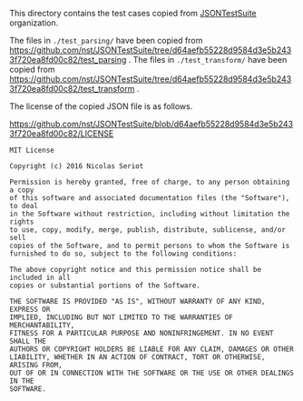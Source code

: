 This directory contains the test cases copied from
[JSONTestSuite](https://github.com/nst/JSONTestSuite) organization.

The files in `./test_parsing/` have been copied from https://github.com/nst/JSONTestSuite/tree/d64aefb55228d9584d3e5b2433f720ea8fd00c82/test_parsing .
The files in `./test_transform/` have been copied from https://github.com/nst/JSONTestSuite/tree/d64aefb55228d9584d3e5b2433f720ea8fd00c82/test_transform .

The license of the copied JSON file is as follows.

https://github.com/nst/JSONTestSuite/blob/d64aefb55228d9584d3e5b2433f720ea8fd00c82/LICENSE

```
MIT License

Copyright (c) 2016 Nicolas Seriot

Permission is hereby granted, free of charge, to any person obtaining a copy
of this software and associated documentation files (the "Software"), to deal
in the Software without restriction, including without limitation the rights
to use, copy, modify, merge, publish, distribute, sublicense, and/or sell
copies of the Software, and to permit persons to whom the Software is
furnished to do so, subject to the following conditions:

The above copyright notice and this permission notice shall be included in all
copies or substantial portions of the Software.

THE SOFTWARE IS PROVIDED "AS IS", WITHOUT WARRANTY OF ANY KIND, EXPRESS OR
IMPLIED, INCLUDING BUT NOT LIMITED TO THE WARRANTIES OF MERCHANTABILITY,
FITNESS FOR A PARTICULAR PURPOSE AND NONINFRINGEMENT. IN NO EVENT SHALL THE
AUTHORS OR COPYRIGHT HOLDERS BE LIABLE FOR ANY CLAIM, DAMAGES OR OTHER
LIABILITY, WHETHER IN AN ACTION OF CONTRACT, TORT OR OTHERWISE, ARISING FROM,
OUT OF OR IN CONNECTION WITH THE SOFTWARE OR THE USE OR OTHER DEALINGS IN THE
SOFTWARE.
```
